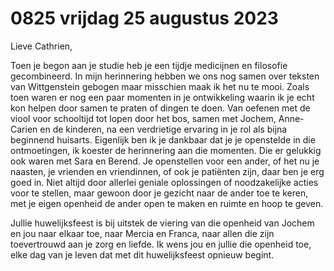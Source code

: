 # 0825 vrijdag 25 augustus 2023
Lieve Cathrien,

Toen je begon aan je studie heb je een tijdje medicijnen en filosofie gecombineerd. In mijn herinnering hebben we ons nog samen over teksten van Wittgenstein gebogen maar misschien maak ik het nu te mooi. Zoals toen waren er nog een paar momenten in je ontwikkeling waarin ik je echt kon helpen door samen te praten of dingen te doen. Van oefenen met de viool voor schooltijd tot lopen door het bos,  samen met Jochem,  Anne-Carien en de kinderen, na een verdrietige ervaring in je rol als bijna beginnend huisarts. Eigenlijk ben ik je dankbaar dat je je openstelde in die ontmoetingen, ik koester de herinnering aan die momenten. Die er gelukkig ook waren met Sara en Berend. Je openstellen voor een ander, of het nu je naasten, je vrienden en vriendinnen, of ook je patiënten zijn, daar ben je erg goed in. Niet altijd door allerlei geniale oplossingen of noodzakelijke acties voor te stellen, maar gewoon door je gezicht naar de ander toe te keren, met je eigen openheid de ander open te maken en ruimte en hoop te geven.

Jullie huwelijksfeest is bij uitstek de viering van die openheid van Jochem en jou naar elkaar toe, naar Mercia en Franca, naar allen die zijn toevertrouwd aan je zorg en liefde. Ik wens jou en jullie die openheid toe, elke dag van je leven dat met dit huwelijksfeest opnieuw begint. 